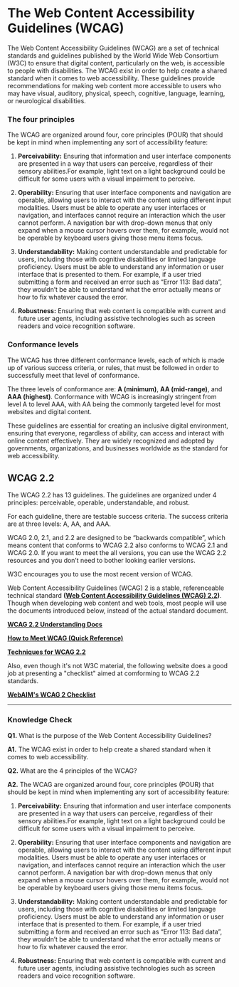 # The Web Content Accessibility Guidelines (WCAG)
The Web Content Accessibility Guidelines (WCAG) are a set of technical standards and guidelines published by the World Wide Web Consortium (W3C) to ensure that digital content, particularly on the web, is accessible to people with disabilities. The WCAG exist in order to help create a shared standard when it comes to web accessibility. These guidelines provide recommendations for making web content more accessible to users who may have visual, auditory, physical, speech, cognitive, language, learning, or neurological disabilities.

### The four principles
The WCAG are organized around four, core principles (POUR) that should be kept in mind when implementing any sort of accessibility feature:

1. **Perceivability:** Ensuring that information and user interface components are presented in a way that users can perceive, regardless of their sensory abilities.For example, light text on a light background could be difficult for some users with a visual impairment to perceive.

2. **Operability:** Ensuring that user interface components and navigation are operable, allowing users to interact with the content using different input modalities. Users must be able to operate any user interfaces or navigation, and interfaces cannot require an interaction which the user cannot perform. A navigation bar with drop-down menus that only expand when a mouse cursor hovers over them, for example, would not be operable by keyboard users giving those menu items focus.

3. **Understandability:** Making content understandable and predictable for users, including those with cognitive disabilities or limited language proficiency. Users must be able to understand any information or user interface that is presented to them. For example, if a user tried submitting a form and received an error such as “Error 113: Bad data”, they wouldn’t be able to understand what the error actually means or how to fix whatever caused the error.

4. **Robustness:** Ensuring that web content is compatible with current and future user agents, including assistive technologies such as screen readers and voice recognition software.

### Conformance levels
The WCAG has three different conformance levels, each of which is made up of various success criteria, or rules, that must be followed in order to successfully meet that level of conformance.

The three levels of conformance are: **A (minimum)**, **AA (mid-range)**, and **AAA (highest)**. Conformance with WCAG is increasingly stringent from level A to level AAA, with AA being the commonly targeted level for most websites and digital content.

These guidelines are essential for creating an inclusive digital environment, ensuring that everyone, regardless of ability, can access and interact with online content effectively. They are widely recognized and adopted by governments, organizations, and businesses worldwide as the standard for web accessibility.

## WCAG 2.2
The WCAG 2.2 has 13 guidelines. The guidelines are organized under 4 principles: perceivable, operable, understandable, and robust.

For each guideline, there are testable success criteria. The success criteria are at three levels: A, AA, and AAA.

WCAG 2.0, 2.1, and 2.2 are designed to be “backwards compatible”, which means content that conforms to WCAG 2.2 also conforms to WCAG 2.1 and WCAG 2.0. If you want to meet the all versions, you can use the WCAG 2.2 resources and you don’t need to bother looking earlier versions.

W3C encourages you to use the most recent version of WCAG.

Web Content Accessibility Guidelines (WCAG) 2 is a stable, referenceable technical standard **([Web Content Accessibility Guidelines (WCAG) 2.2](https://www.w3.org/TR/WCAG22/))**. Though when developing web content and web tools, most people will use the documents introduced below, instead of the actual standard document.

[**WCAG 2.2 Understanding Docs**](https://www.w3.org/WAI/WCAG22/Understanding/ "www.w3.org/WAI/WCAG22/Understanding/")

[**How to Meet WCAG (Quick Reference)**](https://www.w3.org/WAI/WCAG22/quickref/?versions=2.1&currentsidebar=%23col_overview&showtechniques=121 "www.w3.org/WAI/WCAG22/quickref/")

[**Techniques for WCAG 2.2**](https://www.w3.org/WAI/WCAG22/Techniques/ "www.w3.org/WAI/WCAG22/Techniques/")

Also, even though it's not W3C material, the following website does a good job at presenting a "checklist" aimed at comforming to WCAG 2.2 standards.

[**WebAIM's WCAG 2 Checklist**](https://webaim.org/standards/wcag/checklist "webaim.org/standards/wcag/checklist")

---
### Knowledge Check

**Q1.** What is the purpose of the Web Content Accessibility Guidelines?

**A1.** The WCAG exist in order to help create a shared standard when it comes to web accessibility.

**Q2.** What are the 4 principles of the WCAG?

**A2.** The WCAG are organized around four, core principles (POUR) that should be kept in mind when implementing any sort of accessibility feature:

1. **Perceivability:** Ensuring that information and user interface components are presented in a way that users can perceive, regardless of their sensory abilities.For example, light text on a light background could be difficult for some users with a visual impairment to perceive.

2. **Operability:** Ensuring that user interface components and navigation are operable, allowing users to interact with the content using different input modalities. Users must be able to operate any user interfaces or navigation, and interfaces cannot require an interaction which the user cannot perform. A navigation bar with drop-down menus that only expand when a mouse cursor hovers over them, for example, would not be operable by keyboard users giving those menu items focus.

3. **Understandability:** Making content understandable and predictable for users, including those with cognitive disabilities or limited language proficiency. Users must be able to understand any information or user interface that is presented to them. For example, if a user tried submitting a form and received an error such as “Error 113: Bad data”, they wouldn’t be able to understand what the error actually means or how to fix whatever caused the error.

4. **Robustness:** Ensuring that web content is compatible with current and future user agents, including assistive technologies such as screen readers and voice recognition software.

